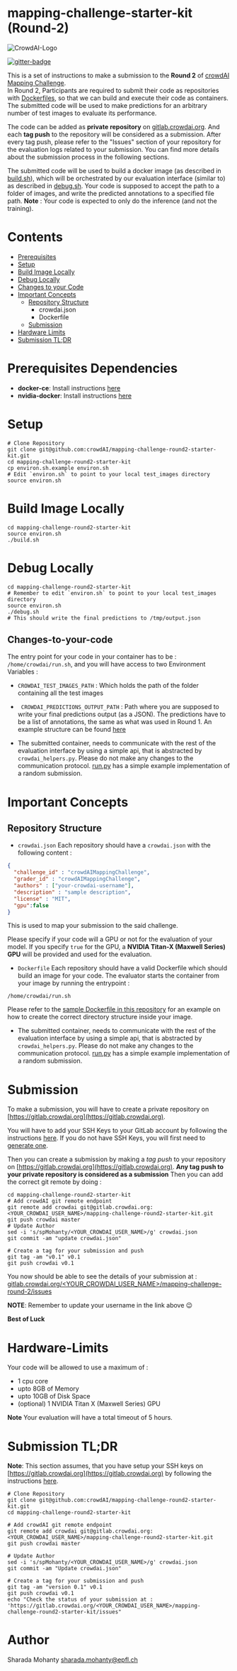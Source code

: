 # mapping-challenge-starter-kit (Round-2)
![CrowdAI-Logo](https://github.com/crowdAI/crowdai/raw/master/app/assets/images/misc/crowdai-logo-smile.svg?sanitize=true)

[![gitter-badge](https://badges.gitter.im/crowdAI/crowdai-mapping-challenge.png)](https://gitter.im/crowdAI/crowdai-mapping-challenge)

This is a set of instructions to make a submission to the **Round 2** of [crowdAI Mapping Challenge](https://www.crowdai.org/challenges/mapping-challenge).   
In Round 2, Participants are required to submit their code as repositories with [Dockerfiles](https://docs.docker.com/engine/reference/builder/), so that we can build and execute their code as containers. The submitted code will be used to make predictions for an arbitrary number of test images to evaluate its performance. 

The code can be added as **private repository** on [gitlab.crowdai.org](https://gitlab.crowdai.org). And each **tag push** to the repository will be considered as a submission. After every tag push, please refer to the "Issues" section of your repository for the evaluation logs related to your submission. You can find more details about the submission process in the following sections.

The submitted code will be used to build a docker image (as described in [build.sh](build.sh)), which will be orchestrated by our evaluation interface (similar to) as described in [debug.sh](debug.sh). Your code is supposed to accept the path to a folder of images, and write the predicted annotations to a specified file path. 
**Note** : Your code is expected to only do the inference (and not the training).

# Contents
* [Prerequisites](#prerequisites-dependencies)
* [Setup](#setup)
* [Build Image Locally](#build-image-locally)
* [Debug Locally](#debug-locally)
* [Changes to your Code](#changes-to-your-code)
* [Important Concepts](#important-concepts)
  - [Repository Structure](#repository-structure)
    - crowdai.json
    - Dockerfile
  - [Submission](#submission)
* [Hardware Limits](#hardware-limits)
* [Submission TL;DR](#submission-tldr)

# Prerequisites Dependencies
* **docker-ce**: Install instructions [here](https://docs.docker.com/install/)
* **nvidia-docker**: Install instructions [here](https://github.com/nvidia/nvidia-docker/wiki/Installation-(version-2.0))

# Setup
```
# Clone Repository
git clone git@github.com:crowdAI/mapping-challenge-round2-starter-kit.git
cd mapping-challenge-round2-starter-kit
cp environ.sh.example environ.sh
# Edit `environ.sh` to point to your local test_images directory
source environ.sh
```

# Build Image Locally
```
cd mapping-challenge-round2-starter-kit
source environ.sh
./build.sh
```

# Debug Locally 
```
cd mapping-challenge-round2-starter-kit
# Remember to edit `environ.sh` to point to your local test_images directory
source environ.sh
./debug.sh
# This should write the final predictions to /tmp/output.json
```
## Changes-to-your-code
The entry point for your code in your container has to be : `/home/crowdai/run.sh`, 
and you will have access to two Environment Variables :   
* `CROWDAI_TEST_IMAGES_PATH` : Which holds the path of the folder containing all the test images
* ` CROWDAI_PREDICTIONS_OUTPUT_PATH` : Path where you are supposed to write your final predictions output (as a JSON). The predictions have to be a list of annotations, the same as what was used in Round 1. An example structure can be found [here](https://github.com/crowdAI/mapping-challenge-starter-kit/blob/master/Random%20Submission.ipynb#Submission-Format)

* The submitted container, needs to communicate with the rest of the evaluation interface by 
using a simple api, that is abstracted by `crowdai_helpers.py`. Please do not make any changes to 
the communication protocol. [run.py](run.py) has a simple example implementation of a random submission.

# Important Concepts

## Repository Structure
* `crowdai.json`
  Each repository should have a `crowdai.json` with the following content : 
```json
{
  "challenge_id" : "crowdAIMappingChallenge",
  "grader_id" : "crowdAIMappingChallenge",
  "authors" : ["your-crowdai-username"],
  "description" : "sample description",
  "license" : "MIT",
  "gpu":false
}
```
This is used to map your submission to the said challenge.

Please specify if your code will a GPU or not for the evaluation of your model. If you specify `true` for the GPU, a **NVIDIA Titan-X (Maxwell Series) GPU** will be provided and used for the evaluation.

* `Dockerfile`
Each repository should have a valid Dockerfile which should build an image for your code.
The evaluator starts the container from your image by running the entrypoint : 
```
/home/crowdai/run.sh
```
Please refer to the [sample Dockerfile in this repository](Dockerfile) for an example on how to 
create the correct directory structure inside your image.

* The submitted container, needs to communicate with the rest of the evaluation interface by 
using a simple api, that is abstracted by `crowdai_helpers.py`. Please do not make any changes to 
the communication protocol. [run.py](run.py) has a simple example implementation of a random submission.


# Submission 
To make a submission, you will have to create a private repository on [https://gitlab.crowdai.org](https://gitlab.crowdai.org).

You will have to add your SSH Keys to your GitLab account by following the instructions [here](https://docs.gitlab.com/ee/gitlab-basics/create-your-ssh-keys.html).
If you do not have SSH Keys, you will first need to [generate one](https://docs.gitlab.com/ee/ssh/README.html#generating-a-new-ssh-key-pair).

Then you can create a submission by making a *tag push* to your repository on [https://gitlab.crowdai.org](https://gitlab.crowdai.org). **Any tag push to your private repository is considered as a submission**
Then you can add the correct git remote by doing : 

```
cd mapping-challenge-round2-starter-kit
# Add crowdAI git remote endpoint
git remote add crowdai git@gitlab.crowdai.org:<YOUR_CROWDAI_USER_NAME>/mapping-challenge-round2-starter-kit.git
git push crowdai master
# Update Author
sed -i 's/spMohanty/<YOUR_CROWDAI_USER_NAME>/g' crowdai.json
git commit -am "update crowdai.json"

# Create a tag for your submission and push
git tag -am "v0.1" v0.1
git push crowdai v0.1
```
You now should be able to see the details of your submission at : 
[gitlab.crowdai.org/<YOUR_CROWDAI_USER_NAME>/mapping-challenge-round-2/issues](gitlab.crowdai.org/<YOUR_CROWDAI_USER_NAME>/mapping-challenge-round-2/issues)

**NOTE**: Remember to update your username in the link above :wink:

**Best of Luck** 

# Hardware-Limits
Your code will be allowed to use a maximum of : 
* 1 cpu core
* upto 8GB of Memory
* upto 10GB of Disk Space
* (optional) 1 NVIDIA Titan X (Maxwell Series) GPU

**Note** Your evaluation will have a total timeout of 5 hours.

# Submission TL;DR
**Note**: This section assumes, that you have setup your SSH keys on [https://gitlab.crowdai.org](https://gitlab.crowdai.org) by following the instructions [here](https://docs.gitlab.com/ee/gitlab-basics/create-your-ssh-keys.html).
```
# Clone Repository 
git clone git@github.com:crowdAI/mapping-challenge-round2-starter-kit.git
cd mapping-challenge-round2-starter-kit

# Add crowdAI git remote endpoint
git remote add crowdai git@gitlab.crowdai.org:<YOUR_CROWDAI_USER_NAME>/mapping-challenge-round2-starter-kit.git
git push crowdai master

# Update Author
sed -i 's/spMohanty/<YOUR_CROWDAI_USER_NAME>/g' crowdai.json
git commit -am "Update crowdai.json"

# Create a tag for your submission and push
git tag -am "version 0.1" v0.1
git push crowdai v0.1
echo "Check the status of your submission at : 'https://gitlab.crowdai.org/<YOUR_CROWDAI_USER_NAME>/mapping-challenge-round2-starter-kit/issues"
```

# Author
Sharada Mohanty <sharada.mohanty@epfl.ch>

